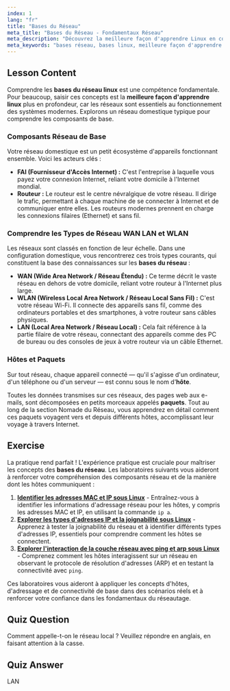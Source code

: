 ```yaml
---
index: 1
lang: "fr"
title: "Bases du Réseau"
meta_title: "Bases du Réseau - Fondamentaux Réseau"
meta_description: "Découvrez la meilleure façon d'apprendre Linux en commençant par les bases du réseau. Ce guide couvre les fondamentaux des composants réseau comme WAN, LAN, routeurs et hôtes pour les débutants."
meta_keywords: "bases réseau, bases linux, meilleure façon d'apprendre linux, fondamentaux linux, WAN, LAN, WLAN, tutoriel réseau, guide réseau"
---
```


## Lesson Content

Comprendre les **bases du réseau linux** est une compétence fondamentale. Pour beaucoup, saisir ces concepts est la **meilleure façon d'apprendre linux** plus en profondeur, car les réseaux sont essentiels au fonctionnement des systèmes modernes. Explorons un réseau domestique typique pour comprendre les composants de base.

### Composants Réseau de Base

Votre réseau domestique est un petit écosystème d'appareils fonctionnant ensemble. Voici les acteurs clés :

- **FAI (Fournisseur d'Accès Internet) :** C'est l'entreprise à laquelle vous payez votre connexion Internet, reliant votre domicile à l'Internet mondial.
- **Routeur :** Le routeur est le centre névralgique de votre réseau. Il dirige le trafic, permettant à chaque machine de se connecter à Internet et de communiquer entre elles. Les routeurs modernes prennent en charge les connexions filaires (Ethernet) et sans fil.

### Comprendre les Types de Réseau WAN LAN et WLAN

Les réseaux sont classés en fonction de leur échelle. Dans une configuration domestique, vous rencontrerez ces trois types courants, qui constituent la base des connaissances sur les **bases du réseau** :

- **WAN (Wide Area Network / Réseau Étendu) :** Ce terme décrit le vaste réseau en dehors de votre domicile, reliant votre routeur à l'Internet plus large.
- **WLAN (Wireless Local Area Network / Réseau Local Sans Fil) :** C'est votre réseau Wi-Fi. Il connecte des appareils sans fil, comme des ordinateurs portables et des smartphones, à votre routeur sans câbles physiques.
- **LAN (Local Area Network / Réseau Local) :** Cela fait référence à la partie filaire de votre réseau, connectant des appareils comme des PC de bureau ou des consoles de jeux à votre routeur via un câble Ethernet.

### Hôtes et Paquets

Sur tout réseau, chaque appareil connecté — qu'il s'agisse d'un ordinateur, d'un téléphone ou d'un serveur — est connu sous le nom d'**hôte**.

Toutes les données transmises sur ces réseaux, des pages web aux e-mails, sont décomposées en petits morceaux appelés **paquets**. Tout au long de la section Nomade du Réseau, vous apprendrez en détail comment ces paquets voyagent vers et depuis différents hôtes, accomplissant leur voyage à travers Internet.

## Exercise

La pratique rend parfait ! L'expérience pratique est cruciale pour maîtriser les concepts des **bases du réseau**. Les laboratoires suivants vous aideront à renforcer votre compréhension des composants réseau et de la manière dont les hôtes communiquent :

1. **[Identifier les adresses MAC et IP sous Linux](https://labex.io/fr/labs/comptia-identify-mac-and-ip-addresses-in-linux-592731)** - Entraînez-vous à identifier les informations d'adressage réseau pour les hôtes, y compris les adresses MAC et IP, en utilisant la commande `ip a`.
2. **[Explorer les types d'adresses IP et la joignabilité sous Linux](https://labex.io/fr/labs/comptia-explore-ip-address-types-and-reachability-in-linux-592780)** - Apprenez à tester la joignabilité du réseau et à identifier différents types d'adresses IP, essentiels pour comprendre comment les hôtes se connectent.
3. **[Explorer l'interaction de la couche réseau avec ping et arp sous Linux](https://labex.io/fr/labs/comptia-explore-network-layer-interaction-with-ping-and-arp-in-linux-592746)** - Comprenez comment les hôtes interagissent sur un réseau en observant le protocole de résolution d'adresses (ARP) et en testant la connectivité avec `ping`.

Ces laboratoires vous aideront à appliquer les concepts d'hôtes, d'adressage et de connectivité de base dans des scénarios réels et à renforcer votre confiance dans les fondamentaux du réseautage.

## Quiz Question

Comment appelle-t-on le réseau local ? Veuillez répondre en anglais, en faisant attention à la casse.

## Quiz Answer

LAN
